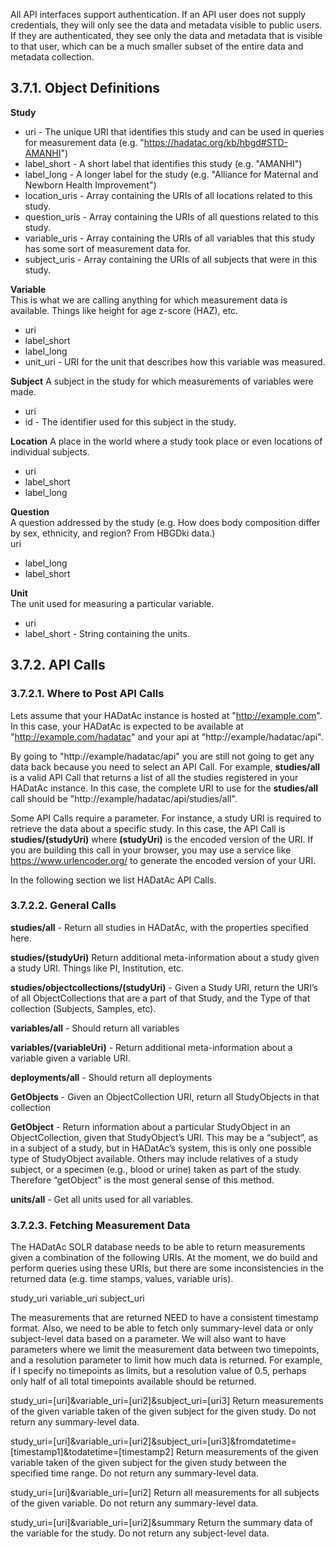All API interfaces support authentication. If an API user does not supply credentials, they will only see the data and metadata visible to public users. If they are authenticated, they see only the data and metadata that is visible to that user, which can be a much smaller subset of the entire data and metadata collection.

## 3.7.1. Object Definitions

**Study**  
- uri - The unique URI that identifies this study and can be used in queries for measurement data (e.g. "https://hadatac.org/kb/hbgd#STD-AMANHI")  
- label_short - A short label that identifies this study (e.g. "AMANHI")  
- label_long - A longer label for the study (e.g. "Alliance for Maternal and Newborn Health Improvement")  
- location_uris - Array containing the URIs of all locations related to this study.  
- question_uris - Array containing the URIs of all questions related to this study.  
- variable_uris - Array containing the URIs of all variables that this study has some sort of measurement data for.  
- subject_uris - Array containing the URIs of all subjects that were in this study.  

**Variable**   
This is what we are calling anything for which measurement data is available. Things like height for age z-score (HAZ), etc.
- uri  
- label_short  
- label_long  
- unit_uri - URI for the unit that describes how this variable was measured.  

**Subject**
A subject in the study for which measurements of variables were made.  
- uri  
- id - The identifier used for this subject in the study.  

**Location** 
A place in the world where a study took place or even locations of individual subjects.  
- uri  
- label_short  
- label_long  

**Question**  
A question addressed by the study (e.g. How does body composition differ by sex, ethnicity, and region? From HBGDki data.)  
uri  
- label_long  
- label_short  

**Unit**  
The unit used for measuring a particular variable.  
- uri   
- label_short - String containing the units.  

## 3.7.2. API Calls

### 3.7.2.1. Where to Post API Calls

Lets assume that your HADatAc instance is hosted at "http://example.com". In this case, your HADatAc is expected to be available at "http://example.com/hadatac" and your api at "http://example/hadatac/api".

By going to "http://example/hadatac/api" you are still not going to get any data back because you need to select an API Call. For example, **studies/all** is a valid API Call that returns a list of all the studies registered in your HADatAc instance. In this case, the complete URI to use for the **studies/all** call should be "http://example/hadatac/api/studies/all". 

Some API Calls require a parameter. For instance, a study URI is required to retrieve the data about a specific study. In this case, the API Call is **studies/(studyUri)** where **(studyUri)** is the encoded version of the URI. If you are building this call in your browser, you may use a service like https://www.urlencoder.org/ to generate the encoded version of your URI.

In the following section we list HADatAc API Calls.

### 3.7.2.2. General Calls

**studies/all** - Return all studies in HADatAc, with the properties specified here.

**studies/(studyUri)** Return additional meta-information about a study given a study URI. Things like PI, Institution, etc.

**studies/objectcollections/(studyUri)** - Given a Study URI, return the URI’s of all ObjectCollections that are a part of that Study, and the Type of that collection (Subjects, Samples, etc).

**variables/all** - Should return all variables

**variables/(variableUri)** - Return additional meta-information about a variable given a variable URI.

**deployments/all** - Should return all deployments

**GetObjects** - Given an ObjectCollection URI, return all StudyObjects in that collection

**GetObject** - Return information about a particular StudyObject in an ObjectCollection, given that StudyObject’s URI. This may be a “subject”, as in a subject of a study, but in HADatAc’s system, this is only one possible type of StudyObject available. Others may include relatives of a study subject, or a specimen (e.g., blood or urine) taken as part of the study. Therefore “getObject” is the most general sense of this method.

**units/all** - Get all units used for all variables.

### 3.7.2.3. Fetching Measurement Data

The HADatAc SOLR database needs to be able to return measurements given a combination of the following URIs. At the moment, we do build and perform queries using these URIs, but there are some inconsistencies in the returned data (e.g. time stamps, values, variable uris).

study_uri
variable_uri
subject_uri

The measurements that are returned NEED to have a consistent timestamp format. Also, we need to be able to fetch only summary-level data or only subject-level data based on a parameter. We will also want to have parameters where we limit the measurement data between two timepoints, and a resolution parameter to limit how much data is returned. For example, if I specify no timepoints as limits, but a resolution value of 0.5, perhaps only half of all total timepoints available should be returned.

study_uri=[uri]&variable_uri=[uri2]&subject_uri=[uri3]
Return measurements of the given variable taken of the given subject for the given study. Do not return any summary-level data.

study_uri=[uri]&variable_uri=[uri2]&subject_uri=[uri3]&fromdatetime=[timestamp1]&todatetime=[timestamp2]
Return measurements of the given variable taken of the given subject for the given study between the specified time range. Do not return any summary-level data.

study_uri=[uri]&variable_uri=[uri2]
Return all measurements for all subjects of the given variable. Do not return any summary-level data.

study_uri=[uri]&variable_uri=[uri2]&summary
Return the summary data of the variable for the study. Do not return any subject-level data.